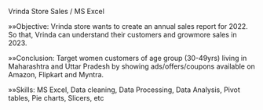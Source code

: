 Vrinda Store Sales / MS Excel


»»Objective: Vrinda store wants to create an annual sales report for 2022. So that, Vrinda can understand their customers and growmore sales in 2023.

»»Conclusion: Target women customers of age group (30-49yrs) living in Maharashtra and Uttar Pradesh by showing ads/offers/coupons available on Amazon, Flipkart and Myntra.

»»Skills: MS Excel, Data cleaning, Data Processing, Data Analysis, Pivot tables, Pie charts, Slicers, etc
